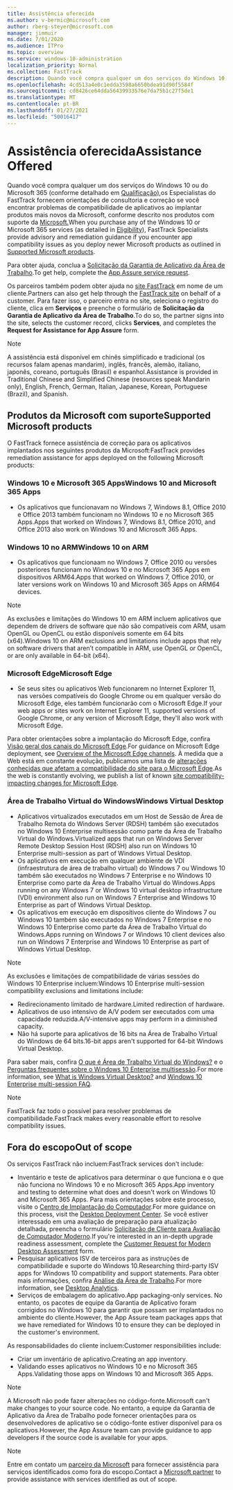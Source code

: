 ```yaml
---
title: Assistência oferecida
ms.author: v-bermic@microsoft.com
author: rberg-steyer@microsoft.com
manager: jimmuir
ms.date: 7/01/2020
ms.audience: ITPro
ms.topic: overview
ms.service: windows-10-administration
localization_priority: Normal
ms.collection: FastTrack
description: Quando você compra qualquer um dos serviços do Windows 10 ou do Microsoft 365, os especialistas do FastTrack fornecem orientações de aconselhamento e correção para implantar no Windows 10 e no Microsoft 365 Apps e manter-se atualizado sem nenhum custo adicional (com uma assinatura qualificada).
ms.openlocfilehash: 4cd513a4e0c1edda3598a6650bdea91d90f5584f
ms.sourcegitcommit: cd8426ce64dda56439933576e7da75b1c27f5de1
ms.translationtype: MT
ms.contentlocale: pt-BR
ms.lasthandoff: 01/27/2021
ms.locfileid: "50016417"
---
```

# <a name="assistance-offered"></a><span data-ttu-id="19358-103">Assistência oferecida</span><span class="sxs-lookup"><span data-stu-id="19358-103">Assistance Offered</span></span>  

<span data-ttu-id="19358-104">Quando você compra qualquer um dos serviços do Windows 10 ou do Microsoft 365 (conforme detalhado em [Qualificação),](eligibility.md)os Especialistas do FastTrack fornecem orientações de consultoria e correção se você encontrar problemas de compatibilidade de aplicativos ao implantar produtos mais novos da Microsoft, conforme descrito nos produtos com suporte da [Microsoft.](#supported-microsoft-products)</span><span class="sxs-lookup"><span data-stu-id="19358-104">When you purchase any of the Windows 10 or Microsoft 365 services (as detailed in [Eligibility](eligibility.md)), FastTrack Specialists provide advisory and remediation guidance if you encounter app compatibility issues as you deploy newer Microsoft products as outlined in [Supported Microsoft products](#supported-microsoft-products).</span></span>

<span data-ttu-id="19358-105">Para obter ajuda, conclua a [Solicitação da Garantia de Aplicativo da Área de Trabalho](https://go.microsoft.com/fwlink/?linkid=2022721).</span><span class="sxs-lookup"><span data-stu-id="19358-105">To get help, complete the [App Assure service request](https://go.microsoft.com/fwlink/?linkid=2022721).</span></span>

<span data-ttu-id="19358-106">Os parceiros também podem obter ajuda no [site FastTrack](https://go.microsoft.com/fwlink/?linkid=780698) em nome de um cliente.</span><span class="sxs-lookup"><span data-stu-id="19358-106">Partners can also get help through the [FastTrack site](https://go.microsoft.com/fwlink/?linkid=780698) on behalf of a customer.</span></span> <span data-ttu-id="19358-107">Para fazer isso, o parceiro entra no site, seleciona o registro do cliente, clica em **Serviços** e preenche o formulário de **Solicitação da Garantia de Aplicativo da Área de Trabalho**.</span><span class="sxs-lookup"><span data-stu-id="19358-107">To do so, the partner signs into the site, selects the customer record, clicks **Services**, and completes the **Request for Assistance for App Assure** form.</span></span>

> [!NOTE]
> <span data-ttu-id="19358-108">A assistência está disponível em chinês simplificado e tradicional (os recursos falam apenas mandarim), inglês, francês, alemão, italiano, japonês, coreano, português (Brasil) e espanhol.</span><span class="sxs-lookup"><span data-stu-id="19358-108">Assistance is provided in Traditional Chinese and Simplified Chinese (resources speak Mandarin only), English, French, German, Italian, Japanese, Korean, Portuguese (Brazil), and Spanish.</span></span> 

## <a name="supported-microsoft-products"></a><span data-ttu-id="19358-109">Produtos da Microsoft com suporte</span><span class="sxs-lookup"><span data-stu-id="19358-109">Supported Microsoft products</span></span>

<span data-ttu-id="19358-110">O FastTrack fornece assistência de correção para os aplicativos implantados nos seguintes produtos da Microsoft:</span><span class="sxs-lookup"><span data-stu-id="19358-110">FastTrack provides remediation assistance for apps deployed on the following Microsoft products:</span></span>

### <a name="windows-10-and-microsoft-365-apps"></a><span data-ttu-id="19358-111">Windows 10 e Microsoft 365 Apps</span><span class="sxs-lookup"><span data-stu-id="19358-111">Windows 10 and Microsoft 365 Apps</span></span>

- <span data-ttu-id="19358-112">Os aplicativos que funcionavam no Windows 7, Windows 8.1, Office 2010 e Office 2013 também funcionam no Windows 10 e no Microsoft 365 Apps.</span><span class="sxs-lookup"><span data-stu-id="19358-112">Apps that worked on Windows 7, Windows 8.1, Office 2010, and Office 2013 also work on Windows 10 and Microsoft 365 Apps.</span></span>

### <a name="windows-10-on-arm"></a><span data-ttu-id="19358-113">Windows 10 no ARM</span><span class="sxs-lookup"><span data-stu-id="19358-113">Windows 10 on ARM</span></span>

- <span data-ttu-id="19358-114">Os aplicativos que funcionaam no Windows 7, Office 2010 ou versões posteriores funcionam no Windows 10 e no Microsoft 365 Apps em dispositivos ARM64.</span><span class="sxs-lookup"><span data-stu-id="19358-114">Apps that worked on Windows 7, Office 2010, or later versions  work on Windows 10 and Microsoft 365 Apps on ARM64 devices.</span></span>

> [!NOTE]
> <span data-ttu-id="19358-115">As exclusões e limitações do Windows 10 em ARM incluem aplicativos que dependem de drivers de software que não são compatíveis com ARM, usam OpenGL ou OpenCL ou estão disponíveis somente em 64 bits (x64).</span><span class="sxs-lookup"><span data-stu-id="19358-115">Windows 10 on ARM exclusions and limitations include apps that rely on software drivers that aren’t compatible in ARM, use OpenGL or OpenCL, or are only available in 64-bit (x64).</span></span>

### <a name="microsoft-edge"></a><span data-ttu-id="19358-116">Microsoft Edge</span><span class="sxs-lookup"><span data-stu-id="19358-116">Microsoft Edge</span></span>

- <span data-ttu-id="19358-117">Se seus sites ou aplicativos Web funcionarem no Internet Explorer 11, nas versões compatíveis do Google Chrome ou em qualquer versão do Microsoft Edge, eles também funcionarão com o Microsoft Edge.</span><span class="sxs-lookup"><span data-stu-id="19358-117">If your web apps or sites work on Internet Explorer 11, supported versions of Google Chrome, or any version of Microsoft Edge, they'll also work with Microsoft Edge.</span></span>

<span data-ttu-id="19358-118">Para obter orientações sobre a implantação do Microsoft Edge, confira [Visão geral dos canais do Microsoft Edge](https://docs.microsoft.com/DeployEdge/microsoft-edge-channels).</span><span class="sxs-lookup"><span data-stu-id="19358-118">For guidance on Microsoft Edge deployment, see [Overview of the Microsoft Edge channels](https://docs.microsoft.com/DeployEdge/microsoft-edge-channels).</span></span> <span data-ttu-id="19358-119">À medida que a Web está em constante evolução, publicamos uma lista de [alterações conhecidas que afetam a compatibilidade do site para o Microsoft Edge](https://docs.microsoft.com/microsoft-edge/web-platform/site-impacting-changes).</span><span class="sxs-lookup"><span data-stu-id="19358-119">As the web is constantly evolving, we publish a list of known [site compatibility-impacting changes for Microsoft Edge](https://docs.microsoft.com/microsoft-edge/web-platform/site-impacting-changes).</span></span>

### <a name="windows-virtual-desktop"></a><span data-ttu-id="19358-120">Área de Trabalho Virtual do Windows</span><span class="sxs-lookup"><span data-stu-id="19358-120">Windows Virtual Desktop</span></span>

- <span data-ttu-id="19358-121">Aplicativos virtualizados executados em um Host de Sessão de Área de Trabalho Remota do Windows Server (RDSH) também são executados no Windows 10 Enterprise multisessão como parte da Área de Trabalho Virtual do Windows.</span><span class="sxs-lookup"><span data-stu-id="19358-121">Virtualized apps that run on Windows Server Remote Desktop Session Host (RDSH) also run on Windows 10 Enterprise multi-session as part of Windows Virtual Desktop.</span></span>
- <span data-ttu-id="19358-122">Os aplicativos em execução em qualquer ambiente de VDI (infraestrutura de área de trabalho virtual) do Windows 7 ou Windows 10 também são executados no Windows 7 Enterprise e no Windows 10 Enterprise como parte da Área de Trabalho Virtual do Windows.</span><span class="sxs-lookup"><span data-stu-id="19358-122">Apps running on any Windows 7 or Windows 10 virtual desktop infrastructure (VDI) environment also run on Windows 7 Enterprise and Windows 10 Enterprise as part of Windows Virtual Desktop.</span></span>
- <span data-ttu-id="19358-123">Os aplicativos em execução em dispositivos cliente do Windows 7 ou Windows 10 também são executados no Windows 7 Enterprise e no Windows 10 Enterprise como parte da Área de Trabalho Virtual do Windows.</span><span class="sxs-lookup"><span data-stu-id="19358-123">Apps running on Windows 7 or Windows 10 client devices also run on Windows 7 Enterprise and Windows 10 Enterprise as part of Windows Virtual Desktop.</span></span>

> [!NOTE]
> <span data-ttu-id="19358-124">As exclusões e limitações de compatibilidade de várias sessões do Windows 10 Enterprise incluem:</span><span class="sxs-lookup"><span data-stu-id="19358-124">Windows 10 Enterprise multi-session compatibility exclusions and limitations include:</span></span> 
> - <span data-ttu-id="19358-125">Redirecionamento limitado de hardware.</span><span class="sxs-lookup"><span data-stu-id="19358-125">Limited redirection of hardware.</span></span>
> - <span data-ttu-id="19358-126">Aplicativos de uso intensivo de A/V podem ser executados com uma capacidade reduzida.</span><span class="sxs-lookup"><span data-stu-id="19358-126">A/V-intensive apps may perform in a diminished capacity.</span></span>
> - <span data-ttu-id="19358-127">Não há suporte para aplicativos de 16 bits na Área de Trabalho Virtual do Windows de 64 bits.</span><span class="sxs-lookup"><span data-stu-id="19358-127">16-bit apps aren't supported for 64-bit Windows Virtual Desktop.</span></span>

<span data-ttu-id="19358-128">Para saber mais, confira [O que é Área de Trabalho Virtual do Windows?](https://docs.microsoft.com/azure/virtual-desktop/overview) e o [Perguntas frequentes sobre o Windows 10 Enterprise multisessão](https://docs.microsoft.com/azure/virtual-desktop/windows-10-multisession-faq).</span><span class="sxs-lookup"><span data-stu-id="19358-128">For more information, see [What is Windows Virtual Desktop?](https://docs.microsoft.com/azure/virtual-desktop/overview) and [Windows 10 Enterprise multi-session FAQ](https://docs.microsoft.com/azure/virtual-desktop/windows-10-multisession-faq).</span></span>

> [!NOTE]
> <span data-ttu-id="19358-129">FastTrack faz todo o possível para resolver problemas de compatibilidade.</span><span class="sxs-lookup"><span data-stu-id="19358-129">FastTrack makes every reasonable effort to resolve compatibility issues.</span></span> 

## <a name="out-of-scope"></a><span data-ttu-id="19358-130">Fora do escopo</span><span class="sxs-lookup"><span data-stu-id="19358-130">Out of scope</span></span>

<span data-ttu-id="19358-131">Os serviços FastTrack não incluem:</span><span class="sxs-lookup"><span data-stu-id="19358-131">FastTrack services don't include:</span></span>
- <span data-ttu-id="19358-132">Inventário e teste de aplicativos para determinar o que funciona e o que não funciona no Windows 10 e no Microsoft 365 Apps.</span><span class="sxs-lookup"><span data-stu-id="19358-132">App inventory and testing to determine what does and doesn't work on Windows 10 and Microsoft 365 Apps.</span></span> <span data-ttu-id="19358-133">Para mais orientações sobre este processo, visite o [Centro de Implantação do Computador](https://go.microsoft.com/fwlink/?linkid=2080140).</span><span class="sxs-lookup"><span data-stu-id="19358-133">For more guidance on this process, visit the [Desktop Deployment Center](https://go.microsoft.com/fwlink/?linkid=2080140).</span></span> <span data-ttu-id="19358-134">Se você estiver interessado em uma avaliação de preparação para atualização detalhada, preencha o formulário [Solicitação de Cliente para Avaliação de Computador Moderno](https://go.microsoft.com/fwlink/?linkid=2053818).</span><span class="sxs-lookup"><span data-stu-id="19358-134">If you're interested in an in-depth upgrade readiness assessment, complete the [Customer Request for Modern Desktop Assessment](https://go.microsoft.com/fwlink/?linkid=2053818) form.</span></span>
- <span data-ttu-id="19358-135">Pesquisar aplicativos ISV de terceiros para as instruções de compatibilidade e suporte do Windows 10.</span><span class="sxs-lookup"><span data-stu-id="19358-135">Researching third-party ISV apps for Windows 10 compatibility and support statements.</span></span> <span data-ttu-id="19358-136">Para obter mais informações, confira [Análise da Área de Trabalho](https://docs.microsoft.com/sccm/desktop-analytics/overview).</span><span class="sxs-lookup"><span data-stu-id="19358-136">For more information, see [Desktop Analytics](https://docs.microsoft.com/sccm/desktop-analytics/overview).</span></span>
- <span data-ttu-id="19358-137">Serviços de embalagem do aplicativo.</span><span class="sxs-lookup"><span data-stu-id="19358-137">App packaging-only services.</span></span> <span data-ttu-id="19358-138">No entanto, os pacotes de equipe da Garantia de Aplicativo foram corrigidos no Windows 10 para garantir que possam ser implantados no ambiente do cliente.</span><span class="sxs-lookup"><span data-stu-id="19358-138">However, the App Assure team packages apps that we have remediated for Windows 10 to ensure they can be deployed in the customer's environment.</span></span>

<span data-ttu-id="19358-139">As responsabilidades do cliente incluem:</span><span class="sxs-lookup"><span data-stu-id="19358-139">Customer responsibilities include:</span></span>
- <span data-ttu-id="19358-140">Criar um inventário de aplicativo.</span><span class="sxs-lookup"><span data-stu-id="19358-140">Creating an app inventory.</span></span>
- <span data-ttu-id="19358-141">Validando esses aplicativos no Windows 10 e no Microsoft 365 Apps.</span><span class="sxs-lookup"><span data-stu-id="19358-141">Validating those apps on Windows 10 and Microsoft 365 Apps.</span></span>

> [!NOTE]
> <span data-ttu-id="19358-142">A Microsoft não pode fazer alterações no código-fonte.</span><span class="sxs-lookup"><span data-stu-id="19358-142">Microsoft can't make changes to your source code.</span></span> <span data-ttu-id="19358-143">No entanto, a equipe da Garantia de Aplicativo da Área de Trabalho pode fornecer orientações para os desenvolvedores de aplicativo se o código-fonte estiver disponível para os aplicativos.</span><span class="sxs-lookup"><span data-stu-id="19358-143">However, the App Assure team can provide guidance to app developers if the source code is available for your apps.</span></span>

> [!NOTE]
> <span data-ttu-id="19358-144">Entre em contato um [parceiro da Microsoft](https://go.microsoft.com/fwlink/?linkid=2080150) para fornecer assistência para serviços identificados como fora do escopo.</span><span class="sxs-lookup"><span data-stu-id="19358-144">Contact a [Microsoft partner](https://go.microsoft.com/fwlink/?linkid=2080150) to provide assistance with services identified as out of scope.</span></span>


